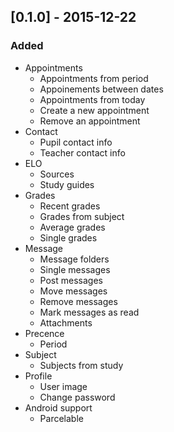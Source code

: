 ## [0.1.0] - 2015-12-22
### Added
- Appointments
  - Appointments from period
  - Appoinements between dates
  - Appointments from today
  - Create a new appointment
  - Remove an appointment
- Contact
  - Pupil contact info
  - Teacher contact info
- ELO
  - Sources
  - Study guides
- Grades
  - Recent grades
  - Grades from subject
  - Average grades
  - Single grades
- Message
  - Message folders
  - Single messages
  - Post messages
  - Move messages
  - Remove messages
  - Mark messages as read
  - Attachments
- Precence
  - Period
- Subject
  - Subjects from study
- Profile
  - User image
  - Change password
- Android support
  - Parcelable